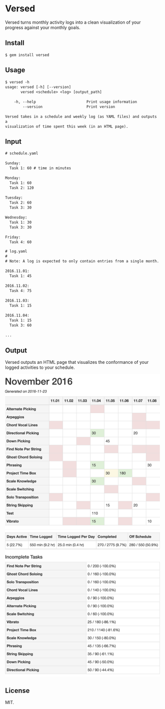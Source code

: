# Versed

Versed turns monthly activity logs into a clean visualization of your progress
against your monthly goals.

## Install

```
$ gem install versed
```

## Usage

```
$ versed -h
usage: versed [-h] [--version]
       versed <schedule> <log> [output_path]

    -h, --help                       Print usage information
        --version                    Print version

Versed takes in a schedule and weekly log (as YAML files) and outputs a
visualization of time spent this week (in an HTML page).
```

## Input

```
# schedule.yaml

Sunday:
  Task 1: 60 # time in minutes

Monday:
  Task 1: 60
  Task 2: 120

Tuesday:
  Task 2: 60
  Task 3: 30

Wednesday:
  Task 1: 30
  Task 3: 30

Friday:
  Task 4: 60

```

```
# log.yaml
#
# Note: A log is expected to only contain entries from a single month.

2016.11.01:
  Task 1: 45

2016.11.02:
  Task 4: 75

2016.11.03:
  Task 1: 15

2016.11.04:
  Task 1: 15
  Task 3: 60

...
```

## Output

Versed outputs an HTML page that visualizes the conformance of your logged
activities to your schedule.

![screen one](assets/screen_one.png)
![screen two](assets/screen_two.png)

## License

MIT.
